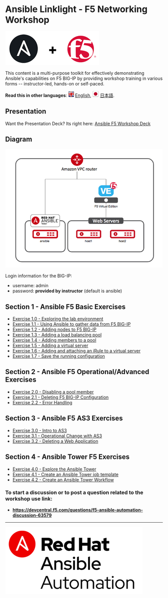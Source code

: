 # Ansible Linklight - F5 Networking Workshop

![f5workshop](../../images/ansiblef5-transparent.png)

This content is a multi-purpose toolkit for effectively demonstrating Ansible's capabilities on F5 BIG-IP by providing  workshop training in various forms -- instructor-led, hands-on or self-paced.

**Read this in other languages**: ![uk](../../images/uk.png) [English](README.md),  ![japan](../../images/japan.png) [日本語](README.ja.md).

## Presentation
Want the Presentation Deck?  Its right here:
[Ansible F5 Workshop Deck](../../decks/ansible_f5.pdf)

## Diagram
![f5 diagram](../../images/f5topology.png)

Login information for the BIG-IP:
- username: admin
- password: **provided by instructor** (default is ansible)

## Section 1 - Ansible F5 Basic Exercises

 - [Exercise 1.0 - Exploring the lab environment](1.0-explore)  
 - [Exercise 1.1 - Using Ansible to gather data from F5 BIG-IP](1.1-get-facts)  
 - [Exercise 1.2 - Adding nodes to F5 BIG-IP](1.2-add-node)  
 - [Exercise 1.3 - Adding a load balancing pool](1.3-add-pool)  
 - [Exercise 1.4 - Adding members to a pool](1.4-add-pool-members)  
 - [Exercise 1.5 - Adding a virtual server](1.5-add-virtual-server)  
 - [Exercise 1.6 - Adding and attaching an iRule to a virtual server](1.6-add-irules)
 - [Exercise 1.7 - Save the running configuration](1.7-save-running-config)

## Section 2 - Ansible F5 Operational/Advanced Exercises

 - [Exercise 2.0 - Disabling a pool member](2.0-disable-pool-member)
 - [Exercise 2.1 - Deleting F5 BIG-IP Configuration](2.1-delete-configuration)  
 - [Exercise 2.2 - Error Handling](2.2-error-handling)  

## Section 3 - Ansible F5 AS3 Exercises

 - [Exercise 3.0 - Intro to AS3](3.0-as3-intro)  
 - [Exercise 3.1 - Operational Change with AS3](3.1-as3-change)
 - [Exercise 3.2 - Deleting a Web Application](3.2-as3-delete)

## Section 4 - Ansible Tower F5  Exercises

 - [Exercise 4.0 - Explore the Ansible Tower](4.0-explore-tower)  
 - [Exercise 4.1 - Create an Ansible Tower job template](4.1-tower-job-template)
 - [Exercise 4.2 - Create an Ansible Tower Workflow](4.2-tower-workflow)

### To start a discussion or to post a question related to the workshop use link:
  - **https://devcentral.f5.com/questions/f5-ansible-automation-discussion-63579**

---
![Red Hat Ansible Automation](../../images/rh-ansible-automation.png)
